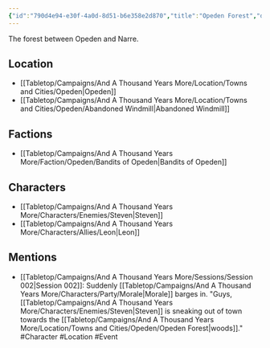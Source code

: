 ```yaml
---
{"id":"790d4e94-e30f-4a0d-8d51-b6e358e2d870","title":"Opeden Forest","description":"The forest between Opeden and Narre.","isCurrentLocation":false,"publish":true,"date_created":"Tuesday, March 21st 2023, 12:54:51 pm","date_modified":"Thursday, April 11th 2024, 10:31:56 pm","cssclasses":["mado-heading"],"path":"Tabletop/Campaigns/And A Thousand Years More/Location/Towns and Cities/Opeden/Opeden Forest.md","permalink":"/tabletop/campaigns/and-a-thousand-years-more/location/towns-and-cities/opeden/opeden-forest/","PassFrontmatter":true}
---
```



The forest between Opeden and Narre.

## Location

- [[Tabletop/Campaigns/And A Thousand Years More/Location/Towns and Cities/Opeden\|Opeden]]
- [[Tabletop/Campaigns/And A Thousand Years More/Location/Towns and Cities/Opeden/Abandoned Windmill\|Abandoned Windmill]]

## Factions

- [[Tabletop/Campaigns/And A Thousand Years More/Faction/Opeden/Bandits of Opeden\|Bandits of Opeden]]

## Characters

- [[Tabletop/Campaigns/And A Thousand Years More/Characters/Enemies/Steven\|Steven]]
- [[Tabletop/Campaigns/And A Thousand Years More/Characters/Allies/Leon\|Leon]]

## Mentions

- [[Tabletop/Campaigns/And A Thousand Years More/Sessions/Session 002\|Session 002]]: Suddenly [[Tabletop/Campaigns/And A Thousand Years More/Characters/Party/Morale\|Morale]] barges in. "Guys, [[Tabletop/Campaigns/And A Thousand Years More/Characters/Enemies/Steven\|Steven]] is sneaking out of town towards the [[Tabletop/Campaigns/And A Thousand Years More/Location/Towns and Cities/Opeden/Opeden Forest\|woods]]." #Character #Location #Event

